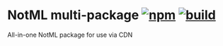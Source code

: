 # NotML multi-package [![npm][npmbadge]][npm] [![build][badge]][actions]

All-in-one NotML package for use via CDN

[npmbadge]: https://img.shields.io/npm/v/notml

[npm]: https://www.npmjs.com/package/notml

[badge]: https://github.com/nodutilus/notml/actions/workflows/main.yml/badge.svg

[actions]: https://github.com/nodutilus/notml/actions
